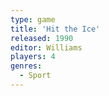 ```yaml
---
type: game
title: 'Hit the Ice'
released: 1990
editor: Williams
players: 4
genres:
  - Sport
---
```

